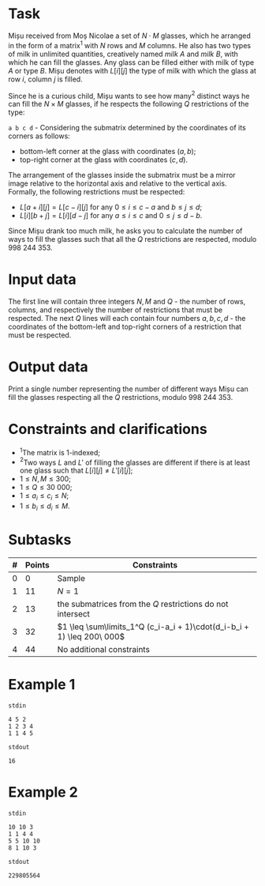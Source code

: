 
# Task

Mișu received from Moș Nicolae a set of $N \cdot M$ glasses, which he arranged in the form of a matrix$^1$ with $N$ rows and $M$ columns. He also has two types of milk in unlimited quantities, creatively named _milk A_ and _milk B_, with which he can fill the glasses. Any glass can be filled either with milk of type $A$ or type $B$. Mișu denotes with $L[i][j]$ the type of milk with which the glass at row $i$, column $j$ is filled.

Since he is a curious child, Mișu wants to see how many$^2$ distinct ways he can fill the $N \times M$ glasses, if he respects the following $Q$ restrictions of the type:

`a b c d` - Considering the submatrix determined by the coordinates of its corners as follows:

* bottom-left corner at the glass with coordinates $(a,b)$;
* top-right corner at the glass with coordinates $(c,d)$. 

The arrangement of the glasses inside the submatrix must be a mirror image relative to the horizontal axis and relative to the vertical axis. Formally, the following restrictions must be respected:

* $L[a + i][j] = L[c - i][j]$ for any $0 \leq i \leq c - a$ and $b \leq j \leq d$;
* $L[i][b + j] = L[i][d - j]$ for any $a \leq i \leq c$ and $0 \leq j \leq d - b$.

Since Mișu drank too much milk, he asks you to calculate the number of ways to fill the glasses such that all the $Q$ restrictions are respected, modulo $998\ 244\ 353$.

# Input data

The first line will contain three integers $N,M$ and $Q$ - the number of rows, columns, and respectively the number of restrictions that must be respected. The next $Q$ lines will each contain four numbers $a, b, c, d$ - the coordinates of the bottom-left and top-right corners of a restriction that must be respected.

# Output data

Print a single number representing the number of different ways Mișu can fill the glasses respecting all the $Q$ restrictions, modulo $998\ 244\ 353$.

# Constraints and clarifications

* $^1$The matrix is 1-indexed;
* $^2$Two ways $L$ and $L'$ of filling the glasses are different if there is at least one glass such that $L[i][j] \neq L'[i][j]$;
* $1 \leq N, M \leq 300$;
* $1 \leq Q \leq 30\ 000$;
* $1 \leq a_i \leq c_i \leq N$;
* $1 \leq b_i \leq d_i \leq M$.

# Subtasks

|#|Points|Constraints|
|-|-|-|
|0|0|Sample|
|1|11|$N = 1$|
|2|13|the submatrices from the $Q$ restrictions do not intersect|
|3|32|$1 \leq \sum\limits_1^Q (c_i-a_i + 1)\cdot(d_i-b_i + 1) \leq 200\ 000$|
|4|44|No additional constraints|

# Example 1

`stdin`
```
4 5 2
1 2 3 4
1 1 4 5
```

`stdout`
```
16
```

# Example 2

`stdin`
```
10 10 3
1 1 4 4
5 5 10 10
8 1 10 3
```

`stdout`
```
229805564
```
